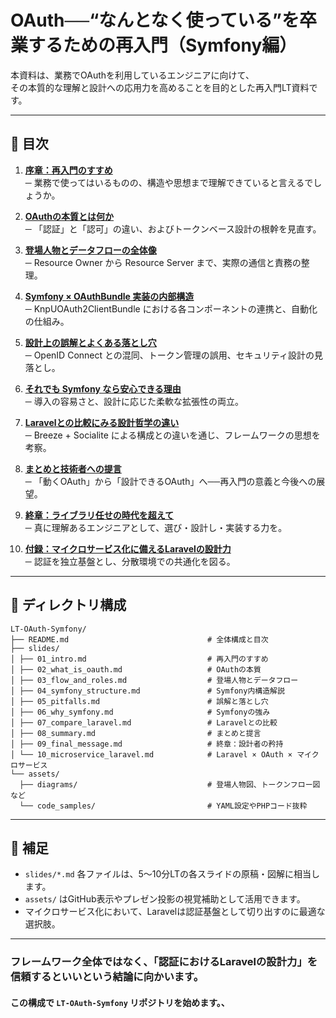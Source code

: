 # OAuth──“なんとなく使っている”を卒業するための再入門（Symfony編）

本資料は、業務でOAuthを利用しているエンジニアに向けて、  
その本質的な理解と設計への応用力を高めることを目的とした再入門LT資料です。

---

## 📖 目次

1. **[序章：再入門のすすめ](slides/01_intro.md)**  
   ─ 業務で使ってはいるものの、構造や思想まで理解できていると言えるでしょうか。
  

2. **[OAuthの本質とは何か](slides/02_what_is_oauth.md)**  
   ─ 「認証」と「認可」の違い、およびトークンベース設計の根幹を見直す。
  

3. **[登場人物とデータフローの全体像](slides/03_flow_and_roles.md)**  
   ─ Resource Owner から Resource Server まで、実際の通信と責務の整理。
  

4. **[Symfony × OAuthBundle 実装の内部構造](slides/04_symfony_structure.md)**  
   ─ KnpUOAuth2ClientBundle における各コンポーネントの連携と、自動化の仕組み。
  

5. **[設計上の誤解とよくある落とし穴](slides/05_pitfalls.md)**  
   ─ OpenID Connect との混同、トークン管理の誤用、セキュリティ設計の見落とし。
  

6. **[それでも Symfony なら安心できる理由](slides/06_why_symfony.md)**  
   ─ 導入の容易さと、設計に応じた柔軟な拡張性の両立。
  

7. **[Laravelとの比較にみる設計哲学の違い](slides/07_compare_laravel.md)**  
   ─ Breeze + Socialite による構成との違いを通じ、フレームワークの思想を考察。
  

8. **[まとめと技術者への提言](slides/08_summary.md)**  
   ─ 「動くOAuth」から「設計できるOAuth」へ──再入門の意義と今後への展望。
  

9. **[終章：ライブラリ任せの時代を超えて](slides/09_final_message.md)**  
   ─ 真に理解あるエンジニアとして、選び・設計し・実装する力を。
  

10. **[付録：マイクロサービス化に備えるLaravelの設計力](slides/10_microservice_laravel.md)**  
    ─ 認証を独立基盤とし、分散環境での共通化を図る。

---


## 📁 ディレクトリ構成

```
LT-OAuth-Symfony/
├── README.md                               # 全体構成と目次
├── slides/
│ ├── 01_intro.md                           # 再入門のすすめ
│ ├── 02_what_is_oauth.md                   # OAuthの本質
│ ├── 03_flow_and_roles.md                  # 登場人物とデータフロー
│ ├── 04_symfony_structure.md               # Symfony内構造解説
│ ├── 05_pitfalls.md                        # 誤解と落とし穴
│ ├── 06_why_symfony.md                     # Symfonyの強み
│ ├── 07_compare_laravel.md                 # Laravelとの比較
│ ├── 08_summary.md                         # まとめと提言
│ ├── 09_final_message.md                   # 終章：設計者の矜持
│ └── 10_microservice_laravel.md            # Laravel × OAuth × マイクロサービス
└── assets/
  ├── diagrams/                             # 登場人物図、トークンフロー図など
  └── code_samples/                         # YAML設定やPHPコード抜粋
```


---

## 📌 補足

- `slides/*.md` 各ファイルは、5〜10分LTの各スライドの原稿・図解に相当します。
- `assets/` はGitHub表示やプレゼン投影の視覚補助として活用できます。
- マイクロサービス化において、Laravelは認証基盤として切り出すのに最適な選択肢。
---

### フレームワーク全体ではなく、「認証におけるLaravelの設計力」を信頼するといいという結論に向かいます。
  

#### この構成で `LT-OAuth-Symfony` リポジトリを始めます。、  

